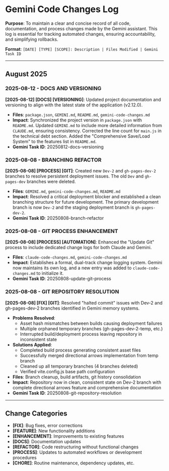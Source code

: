 # Gemini Code Changes Log

**Purpose**: To maintain a clear and concise record of all code, documentation, and process changes made by the Gemini assistant. This log is essential for tracking automated changes, ensuring accountability, and simplifying rollbacks.

**Format**: `[DATE] [TYPE] [SCOPE]: Description | Files Modified | Gemini Task ID`

---

## August 2025

### 2025-08-12 - DOCS AND VERSIONING

**[2025-08-12] [DOCS] [VERSIONING]**: Updated project documentation and versioning to align with the latest state of the application (v2.12.0).
- **Files**: `package.json`, `GEMINI.md`, `README.md`, `gemini-code-changes.md`
- **Impact**: Synchronized the project version in `package.json` with `README.md`. Updated `GEMINI.md` to include more detailed information from `CLAUDE.md`, ensuring consistency. Corrected the line count for `main.js` in the technical debt section. Added the "Comprehensive Save/Load System" to the features list in `README.md`.
- **Gemini Task ID**: 20250812-docs-versioning

### 2025-08-08 - BRANCHING REFACTOR

**[2025-08-08] [PROCESS] [GIT]**: Created new `Dev-2` and `gh-pages-dev-2` branches to resolve persistent deployment issues. The old `Dev` and `gh-pages-dev` branches were deleted.
- **Files**: `GEMINI.md`, `gemini-code-changes.md`, `README.md`
- **Impact**: Resolved a critical deployment blocker and established a clean branching structure for future development. The primary development branch is now `Dev-2` and the staging deployment branch is `gh-pages-dev-2`.
- **Gemini Task ID**: 20250808-branch-refactor

### 2025-08-08 - GIT PROCESS ENHANCEMENT

**[2025-08-08] [PROCESS] [AUTOMATION]**: Enhanced the "Update Git" process to include dedicated change logs for both Claude and Gemini.
- **Files**: `claude-code-changes.md`, `gemini-code-changes.md`
- **Impact**: Establishes a formal, dual-track change logging system. Gemini now maintains its own log, and a new entry was added to `claude-code-changes.md` to initialize it.
- **Gemini Task ID**: 20250808-update-git-process

### 2025-08-08 - GIT REPOSITORY RESOLUTION

**[2025-08-08] [FIX] [GIT]**: Resolved "halted commit" issues with Dev-2 and gh-pages-dev-2 branches identified in Gemini memory systems.
- **Problems Resolved**:
  - Asset hash mismatches between builds causing deployment failures
  - Multiple orphaned temporary branches (gh-pages-dev-2-temp, etc.)
  - Interrupted build/deployment process leaving repository in inconsistent state
- **Solutions Applied**:
  - Completed build process generating consistent asset files
  - Successfully merged directional arrows implementation from temp branch
  - Cleaned up all temporary branches (4 branches deleted)
  - Verified vite.config.js base path configuration
- **Files**: Branch cleanup, build artifacts, git history consolidation
- **Impact**: Repository now in clean, consistent state on Dev-2 branch with complete directional arrows feature and comprehensive documentation
- **Gemini Task ID**: 20250808-git-repository-resolution

---

## Change Categories

- **[FIX]**: Bug fixes, error corrections
- **[FEATURE]**: New functionality additions
- **[ENHANCEMENT]**: Improvements to existing features
- **[DOCS]**: Documentation updates
- **[REFACTOR]**: Code restructuring without functional changes
- **[PROCESS]**: Updates to automated workflows or development procedures
- **[CHORE]**: Routine maintenance, dependency updates, etc.